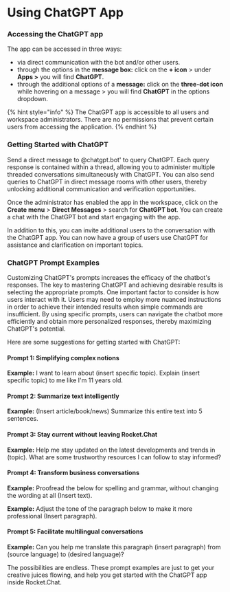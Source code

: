 # Using ChatGPT App

### Accessing the ChatGPT app&#x20;

The app can be accessed in three ways:

* via direct communication with the bot and/or other users.
* through the options in the **message box:** click on the **+ icon** > under **Apps >** you will find **ChatGPT**.
* through the additional options of a **message:** click on the **three-dot icon** while hovering on a message > you will find **ChatGPT** in the options dropdown.

{% hint style="info" %}
The ChatGPT app is accessible to all users and workspace administrators. There are no permissions that prevent certain users from accessing the application.
{% endhint %}

### Getting Started with ChatGPT&#x20;

Send a direct message to @chatgpt.bot' to query ChatGPT. Each query response is contained within a thread, allowing you to administer multiple threaded conversations simultaneously with ChatGPT. You can also send queries to ChatGPT in direct message rooms with other users, thereby unlocking additional communication and verification opportunities.

Once the administrator has enabled the app in the workspace, click on the **Create menu** > **Direct Messages** > search for **ChatGPT bot**. You can create a chat with the ChatGPT bot and start engaging with the app.

In addition to this, you can invite additional users to the conversation with the ChatGPT app. You can now have a group of users use ChatGPT for assistance and clarification on important topics.

### ChatGPT Prompt Examples

Customizing ChatGPT's prompts increases the efficacy of the chatbot's responses. The key to mastering ChatGPT and achieving desirable results is selecting the appropriate prompts. One important factor to consider is how users interact with it. Users may need to employ more nuanced instructions in order to achieve their intended results when simple commands are insufficient. By using specific prompts, users can navigate the chatbot more efficiently and obtain more personalized responses, thereby maximizing ChatGPT's potential.

Here are some suggestions for getting started with ChatGPT:

#### Prompt 1: Simplifying complex notions

**Example:** I want to learn about (insert specific topic). Explain (insert specific topic) to me like I'm 11 years old.

#### Prompt 2: Summarize text intelligently

**Example:** (Insert article/book/news) Summarize this entire text into 5 sentences.&#x20;

#### Prompt 3: Stay current without leaving Rocket.Chat&#x20;

**Example:** Help me stay updated on the latest developments and trends in (topic). What are some trustworthy resources I can follow to stay informed?

#### Prompt 4: Transform business conversations

**Example:** Proofread the below for spelling and grammar, without changing the wording at all (Insert text).&#x20;

**Example:** Adjust the tone of the paragraph below to make it more professional (Insert paragraph).&#x20;

#### Prompt 5: Facilitate multilingual conversations

**Example:** Can you help me translate this paragraph (insert paragraph) from (source language) to (desired language)?&#x20;

The possibilities are endless. These prompt examples are just to get your creative juices flowing, and help you get started with the ChatGPT app inside Rocket.Chat.&#x20;

#### &#x20; 

####

